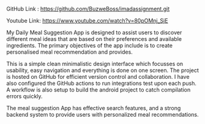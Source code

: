 GitHub Link : https://github.com/BuzweBoss/imadassignment.git

Youtube Link: https://www.youtube.com/watch?v=80pOMnj_SjE

My Daily Meal Suggestion App is designed to assist users to discover different meal ideas that are based on their preferences and available ingredients. The primary objectives of the app include is to create personalised meal recommendation and provides. 

This is a simple clean minimalistic design interface which focusses on usability, easy navigation and everything is done on one screen.
The project is hosted on GitHub for efficient version control and collaboration.
I have also configured the GitHub actions to run integrations test upon each push. A workflow is also setup to build the android project to catch compilation errors quickly.

The meal suggestion App has effective search features, and a strong backend system to provide users with personalized meal recommendations.

